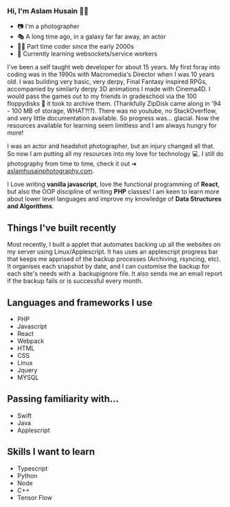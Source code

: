 ### Hi, I'm Aslam Husain 👋🏽

- 📷 I'm a photographer
- 🎭 A long time ago, in a galaxy far far away, an actor 
- 🧑‍💻 Part time coder since the early 2000s  
- 🌱 Currently learning websockets/service workers 

I've been a self taught web developer for about 15 years. My first foray into coding was in the 1990s with Macromedia's Director when I was 10 years old. I was building very basic, very derpy, Final Fantasy inspired RPGs, accompanied by similarly derpy 3D animations I made with Cinema4D. I would pass the games out to my friends in gradeschool via the 100 floppydisks 💾 it took to archive them. (Thankfully ZipDisk came along in '94 - 100 MB of storage, WHAT?!?). There was no youtube, no StackOverflow, and very little documentation available. So progress was... glacial. Now the resources available for learning seem limitless and I am always hungry for more!

I was an actor and headshot photographer, but an injury changed all that. So now I am putting all my resources into my love for technology 💻. I still do photography from time to time, check it out ➜ [aslamhusainphotography.com](https://aslamhusainphotography.com).

I Love writing **vanilla javascript**, love the functional programming of **React**, but also the OOP discipline of writing **PHP** classes! I am keen to learn more about lower level languages and improve my knowledge of **Data Structures and Algorithms**.

## Things I've built recently

Most recently, I built a applet that automates backing up all the websites on my server using Linux/Applescript. It has uses an applescript progress bar that keeps me apprised of the backup processes (Archiving, rsyncing, etc). It organises each snapshot by date, and I can customise the backup for each site's needs with a .backupignore file. It also sends me an email report if the backup fails or is successful every month. 

## Languages and frameworks I use

- PHP
- Javascript
- React
- Webpack
- HTML
- CSS
- Linux
- Jquery
- MYSQL

## Passing familiarity with...

- Swift
- Java
- Applescript


## Skills I want to learn

- Typescript
- Python
- Node 
- C++
- Tensor Flow


<!--
**aslamhus/aslamhus** is a ✨ _special_ ✨ repository because its `README.md` (this file) appears on your GitHub profile.

Here are some ideas to get you started:

- 🔭 I’m currently working on ...
- 🌱 I’m currently learning ...
- 👯 I’m looking to collaborate on ...
- 🤔 I’m looking for help with ...
- 💬 Ask me about ...
- 📫 How to reach me: ...
- 😄 Pronouns: ...
- ⚡ Fun fact: ...
-->
